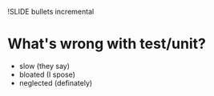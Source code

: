 !SLIDE bullets incremental

# What's wrong with test/unit? #

* slow (they say)
* bloated (I spose)
* neglected (definately)

